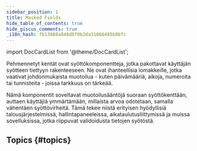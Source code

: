 ```yaml
---
sidebar_position: 1
title: Masked Fields
hide_table_of_contents: true
hide_giscus_comments: true
_i18n_hash: f613888a848d8f0b2da31066485b9bfc
---
```

<Head>
  <style>{`
  .container {
    max-width: 65em !important;
  }
  `}</style>
</Head>

<!-- vale off -->
import DocCardList from '@theme/DocCardList';

<!-- vale on -->

Pehmennetyt kentät ovat syöttökomponentteja, jotka pakottavat käyttäjän syötteen tiettyyn rakenteeseen. Ne ovat ihanteellisia lomakkeille, jotka vaativat johdonmukaista muotoilua - kuten päivämääriä, aikoja, numeroita tai tunnisteita - joissa tarkkuus on tärkeää.

Nämä komponentit soveltavat muotoilusääntöjä suoraan syöttökenttään, auttaen käyttäjiä ymmärtämään, millaista arvoa odotetaan, samalla vähentäen syöttövirheitä. Tämä tekee niistä erityisen hyödyllisiä talousjärjestelmissä, hallintapaneeleissa, aikataulutusliittymissä ja muissa sovelluksissa, jotka riippuvat validoidusta tietojen syötöstä.


## Topics {#topics}

<DocCardList className="topics-section" />
